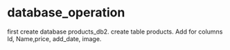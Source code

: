 # database_operation

first create database products_db2.
create table products.
Add for columns Id, Name,price, add_date, image.
